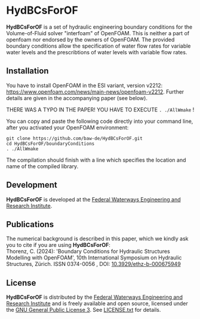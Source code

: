 # HydBCsForOF

**HydBCsForOF** is a set of hydraulic engineering boundary conditions for the Volume-of-Fluid solver "interfoam" of OpenFOAM. This is neither a part of openfoam nor endorsed by the owners of OpenFOAM. The provided boundary conditions allow the specification of water flow rates for variable water levels and the prescribtions of water levels with variable flow rates.

## Installation

You have to install OpenFOAM in the ESI variant, version v2212: https://www.openfoam.com/news/main-news/openfoam-v2212. Further details are given in the accompanying paper (see below).

THERE WAS A TYPO IN THE PAPER! YOU HAVE TO EXECUTE `. ./AllWmake` !

You can copy and paste the following code directly into your command line, after you activated your OpenFOAM environment:


```
git clone https://github.com/baw-de/HydBCsForOF.git
cd HydBCsForOF/boundaryConditions
. ./AllWmake

```

The compilation should finish with a line which specifies the location and name of the compiled library.



## Development

**HydBCsForOF** is developed at the [Federal Waterways Engineering and Research Institute](https://www.baw.de/).

## Publications

The numerical background is described in this paper, which we kindly ask you to cite if you are using **HydBCsForOF**:  
Thorenz, C. (2024): 'Boundary Conditions for Hydraulic Structures Modelling with OpenFOAM',
10th International Symposium on Hydraulic Structures, Zürich. ISSN 0374-0056 , DOI: [10.3929/ethz-b-000675949](https://doi.org/10.3929/ethz-b-000675949)

## License 

**HydBCsForOF** is distributed by the [Federal Waterways Engineering and Research Institute](https://www.baw.de/) 
and is freely available and open source, licensed under the 
[GNU General Public License 3](https://www.gnu.org/licenses/gpl.html). 
See [LICENSE.txt](LICENSE.txt) for details.



